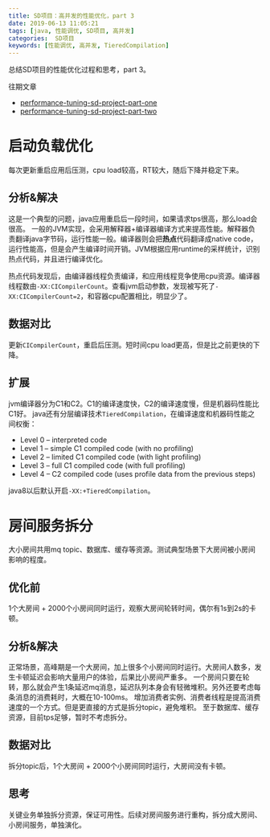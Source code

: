 ```yaml
---
title: SD项目：高并发的性能优化，part 3
date: 2019-06-13 11:05:21
tags: [java, 性能调优, SD项目, 高并发]
categories:  SD项目
keywords: [性能调优, 高并发, TieredCompilation]
---
```

总结SD项目的性能优化过程和思考，part 3。

往期文章
- [performance-tuning-sd-project-part-one](/posts/performance-tuning-sd-project-part-one)
- [performance-tuning-sd-project-part-two](/posts/performance-tuning-sd-project-part-two)

# 启动负载优化

每次更新重启应用后压测，cpu load较高，RT较大，随后下降并稳定下来。
<!-- more -->
## 分析&解决

这是一个典型的问题，java应用重启后一段时间，如果请求tps很高，那么load会很高。
一般的JVM实现，会采用解释器+编译器编译方式来提高性能。解释器负责翻译java字节码，运行性能一般。编译器则会把**热点**代码翻译成native code，运行性能高，但是会产生编译时间开销。JVM根据应用runtime的采样统计，识别热点代码，并且进行编译优化。

热点代码发现后，由编译器线程负责编译，和应用线程竞争使用cpu资源。编译器线程数由`-XX:CICompilerCount`。查看jvm启动参数，发现被写死了`-XX:CICompilerCount=2`，和容器cpu配置相比，明显少了。

<!-- more -->

## 数据对比

更新`CICompilerCount`，重启后压测。短时间cpu load更高，但是比之前更快的下降。

## 扩展

jvm编译器分为C1和C2。C1的编译速度快，C2的编译速度慢，但是机器码性能比C1好。
java还有分层编译技术`TieredCompilation`，在编译速度和机器码性能之间权衡：
- Level 0 – interpreted code
- Level 1 – simple C1 compiled code (with no profiling)
- Level 2 – limited C1 compiled code (with light profiling)
- Level 3 – full C1 compiled code (with full profiling)
- Level 4 – C2 compiled code (uses profile data from the previous steps)

java8以后默认开启`-XX:+TieredCompilation`。


# 房间服务拆分

大小房间共用mq topic、数据库、缓存等资源。测试典型场景下大房间被小房间影响的程度。

## 优化前

1个大房间 + 2000个小房间同时运行，观察大房间轮转时间，偶尔有1s到2s的卡顿。

## 分析&解决

正常场景，高峰期是一个大房间，加上很多个小房间同时运行。大房间人数多，发生卡顿延迟会影响大量用户的体验，后果比小房间严重多。
一个房间只要在轮转，那么就会产生1条延迟mq消息，延迟队列本身会有轻微堆积。另外还要考虑每条消息的消费耗时，大概在10-100ms。
增加消费者实例、消费者线程是提高消费速度的一个方式。但是更直接的方式是拆分topic，避免堆积。
至于数据库、缓存资源，目前tps足够，暂时不考虑拆分。

## 数据对比

拆分topic后，1个大房间 + 2000个小房间同时运行，大房间没有卡顿。


## 思考

关键业务单独拆分资源，保证可用性。后续对房间服务进行重构，拆分成大房间、小房间服务，单独演化。

